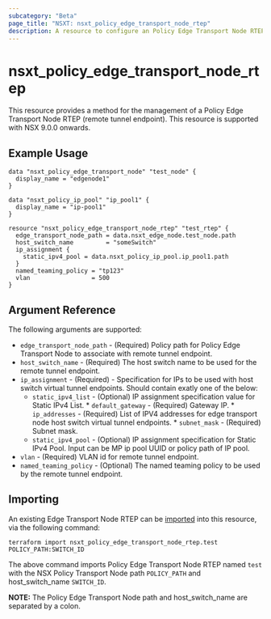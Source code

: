 ```yaml
---
subcategory: "Beta"
page_title: "NSXT: nsxt_policy_edge_transport_node_rtep"
description: A resource to configure an Policy Edge Transport Node RTEP (remote tunnel endpoint).
---
```


# nsxt_policy_edge_transport_node_rtep

This resource provides a method for the management of a Policy Edge Transport Node RTEP (remote tunnel endpoint).
This resource is supported with NSX 9.0.0 onwards.

## Example Usage

```hcl
data "nsxt_policy_edge_transport_node" "test_node" {
  display_name = "edgenode1"
}

data "nsxt_policy_ip_pool" "ip_pool1" {
  display_name = "ip-pool1"
}

resource "nsxt_policy_edge_transport_node_rtep" "test_rtep" {
  edge_transport_node_path = data.nsxt_edge_node.test_node.path
  host_switch_name         = "someSwitch"
  ip_assignment {
    static_ipv4_pool = data.nsxt_policy_ip_pool.ip_pool1.path
  }
  named_teaming_policy = "tp123"
  vlan                 = 500
}
```

## Argument Reference

The following arguments are supported:

* `edge_transport_node_path` - (Required) Policy path for Policy Edge Transport Node to associate with remote tunnel endpoint.
* `host_switch_name` - (Required) The host switch name to be used for the remote tunnel endpoint.
* `ip_assignment` - (Required) - Specification for IPs to be used with host switch virtual tunnel endpoints. Should contain exatly one of the below:
    * `static_ipv4_list` - (Optional) IP assignment specification value for Static IPv4 List.
          * `default_gateway` - (Required) Gateway IP.
          * `ip_addresses` - (Required) List of IPV4 addresses for edge transport node host switch virtual tunnel endpoints.
          * `subnet_mask` - (Required) Subnet mask.
    * `static_ipv4_pool` - (Optional) IP assignment specification for Static IPv4 Pool. Input can be MP ip pool UUID or policy path of IP pool.
* `vlan` - (Required) VLAN id for remote tunnel endpoint.
* `named_teaming_policy` - (Optional) The named teaming policy to be used by the remote tunnel endpoint.

## Importing

An existing Edge Transport Node RTEP can be [imported][docs-import] into this resource, via the following command:

[docs-import]: https://www.terraform.io/cli/import

```
terraform import nsxt_policy_edge_transport_node_rtep.test POLICY_PATH:SWITCH_ID
```
The above command imports Policy Edge Transport Node RTEP named `test` with the NSX Policy Transport Node path `POLICY_PATH` and host_switch_name `SWITCH_ID`.

**NOTE:** The Policy Edge Transport Node path and host_switch_name are separated by a colon. 

